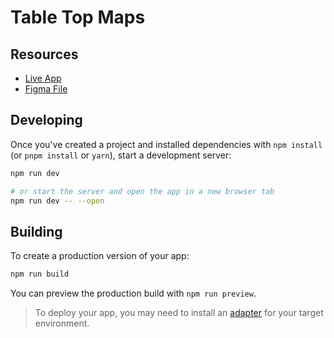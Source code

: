# Table Top Maps

## Resources

- [Live App](https://table-top-maps.vercel.app/)
- [Figma File](https://www.figma.com/file/THhaLFeeyHAjc6pZ3Ncxqn/)

## Developing

Once you've created a project and installed dependencies with `npm install` (or `pnpm install` or `yarn`), start a development server:

```bash
npm run dev

# or start the server and open the app in a new browser tab
npm run dev -- --open
```

## Building

To create a production version of your app:

```bash
npm run build
```

You can preview the production build with `npm run preview`.

> To deploy your app, you may need to install an [adapter](https://kit.svelte.dev/docs/adapters) for your target environment.
